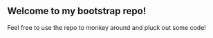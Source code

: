## Welcome to my bootstrap repo!
Feel free to use the repo to monkey around and pluck out some code!
